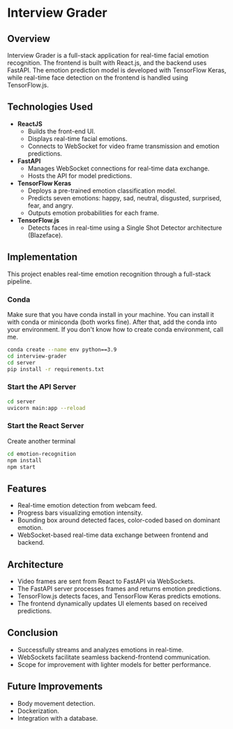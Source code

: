# Interview Grader

## Overview
Interview Grader is a full-stack application for real-time facial emotion recognition. The frontend is built with React.js, and the backend uses FastAPI. The emotion prediction model is developed with TensorFlow Keras, while real-time face detection on the frontend is handled using TensorFlow.js.

## Technologies Used
- **ReactJS**
  - Builds the front-end UI.
  - Displays real-time facial emotions.
  - Connects to WebSocket for video frame transmission and emotion predictions.
- **FastAPI**
  - Manages WebSocket connections for real-time data exchange.
  - Hosts the API for model predictions.
- **TensorFlow Keras**
  - Deploys a pre-trained emotion classification model.
  - Predicts seven emotions: happy, sad, neutral, disgusted, surprised, fear, and angry.
  - Outputs emotion probabilities for each frame.
- **TensorFlow.js**
  - Detects faces in real-time using a Single Shot Detector architecture (Blazeface).

## Implementation
This project enables real-time emotion recognition through a full-stack pipeline.

### Conda
Make sure that you have conda install in your machine. You can install it with conda or miniconda (both works fine). After that,
add the conda into your environment. If you don't know how to create conda environment, call me.

```sh
conda create --name env python==3.9
cd interview-grader
cd server
pip install -r requirements.txt
```

### Start the API Server
```sh
cd server
uvicorn main:app --reload
```

### Start the React Server
Create another terminal
```sh
cd emotion-recognition
npm install
npm start
```

## Features
- Real-time emotion detection from webcam feed.
- Progress bars visualizing emotion intensity.
- Bounding box around detected faces, color-coded based on dominant emotion.
- WebSocket-based real-time data exchange between frontend and backend.

## Architecture
- Video frames are sent from React to FastAPI via WebSockets.
- The FastAPI server processes frames and returns emotion predictions.
- TensorFlow.js detects faces, and TensorFlow Keras predicts emotions.
- The frontend dynamically updates UI elements based on received predictions.

## Conclusion
- Successfully streams and analyzes emotions in real-time.
- WebSockets facilitate seamless backend-frontend communication.
- Scope for improvement with lighter models for better performance.

## Future Improvements
- Body movement detection.
- Dockerization.
- Integration with a database.

